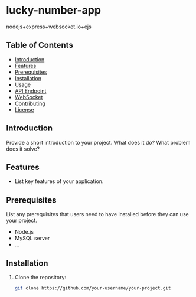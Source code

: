 # lucky-number-app
 nodejs+express+websocket.io+ejs

## Table of Contents
- [Introduction](#introduction)
- [Features](#features)
- [Prerequisites](#prerequisites)
- [Installation](#installation)
- [Usage](#usage)
- [API Endpoint](#api-endpoint)
- [WebSocket](#websocket)
- [Contributing](#contributing)
- [License](#license)

## Introduction

Provide a short introduction to your project. What does it do? What problem does it solve?

## Features

- List key features of your application.

## Prerequisites

List any prerequisites that users need to have installed before they can use your project.

- Node.js
- MySQL server
- ...

## Installation

1. Clone the repository:

   ```bash
   git clone https://github.com/your-username/your-project.git
